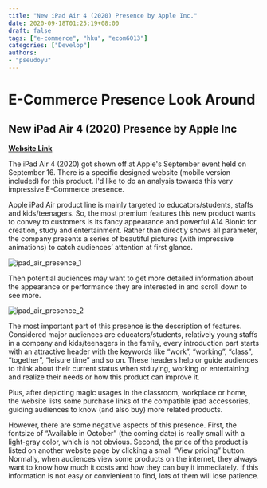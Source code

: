 ```yaml
---
title: "New iPad Air 4 (2020) Presence by Apple Inc."
date: 2020-09-18T01:25:19+08:00
draft: false
tags: ["e-commerce", "hku", "ecom6013"]
categories: ["Develop"]
authors:
- "pseudoyu"
---
```


# E-Commerce Presence Look Around

## New iPad Air 4 (2020) Presence by Apple Inc

[**Website Link**](https://www.apple.com/hk/en/ipad-air/)

The iPad Air 4 (2020) got shown off at Apple's September event held on September 16. There is a specific designed website (mobile version included) for this product. I'd like to do an analysis towards this very impressive E-Commerce presence.

Apple iPad Air product line is mainly targeted to educators/students, staffs and kids/teenagers. So, the most premium features this new product wants to convey to customers is its fancy appearance and powerful A14 Bionic for creation, study and entertainment. Rather than directly shows all parameter, the company presents a series of beautiful pictures (with impressive animations) to catch audiences’ attention at first glance.

![ipad_air_presence_1](https://image.pseudoyu.com/images/ipad_air_presence_1.png)

Then potential audiences may want to get more detailed information about the appearance or performance they are interested in and scroll down to see more.

![ipad_air_presence_2](https://image.pseudoyu.com/images/ipad_air_presence_2.png)

The most important part of this presence is the description of features. Considered major audiences are educators/students, relatively young staffs in a company and kids/teenagers in the family, every introduction part starts with an attractive header with the keywords like “work”, “working”, “class”, “together”, “leisure time” and so on. These headers help or guide audiences to think about their current status when stduying, working or entertaining and realize their needs or how this product can improve it.

Plus, after depicting magic usages in the classroom, workplace or home, the website lists some purchase links of the compatible ipad accessories, guiding audiences to know (and also buy) more related products.

However, there are some negative aspects of this presence. First, the fontsize of “Available in October” (the coming date) is really small with a light-gray color, which is not obvious. Second, the price of the product is listed on another website page by clicking a small “View pricing” button. Normally, when audiences view some products on the internet, they always want to know how much it costs and how they can buy it immediately. If this information is not easy or convienient to find, lots of them will lose patience.
